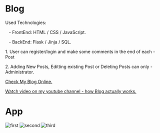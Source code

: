 # Blog
<p>Used Technologies:</p>
<p>&nbsp;&nbsp;&nbsp;- FrontEnd: HTML / CSS / JavaScript.</p>
<p>&nbsp;&nbsp;&nbsp;- BackEnd: Flask / Jinja / SQL.</p>
<p>1. User can register/login and make some comments in the end of each - Post</p>
<p>2. Adding New Posts, Editting existing Post or Deleting Posts can only - Administrator.</p>

<p><a href="http://blogowner.pythonanywhere.com/">Check My Blog Online.</a></p>
<p><a href="https://www.youtube.com/watch?v=2A5jLuFM3zk">Watch video on my youtube channel - how Blog actually works.</a></p>

# App
![first](https://user-images.githubusercontent.com/106172218/215602351-eab0e123-d2f4-4f1f-bc70-ab3279d799e4.jpg)
![second](https://user-images.githubusercontent.com/106172218/215602366-0298c32c-1b52-422e-8221-7af9b8983869.jpg)
![third](https://user-images.githubusercontent.com/106172218/215602375-c7e0aeab-8939-4ea1-b0a1-5076fc675a4f.jpg)
